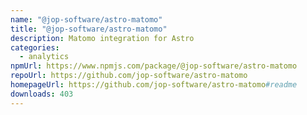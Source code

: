 ```yaml
---
name: "@jop-software/astro-matomo"
title: "@jop-software/astro-matomo"
description: Matomo integration for Astro
categories:
  - analytics
npmUrl: https://www.npmjs.com/package/@jop-software/astro-matomo
repoUrl: https://github.com/jop-software/astro-matomo
homepageUrl: https://github.com/jop-software/astro-matomo#readme
downloads: 403
---
```

